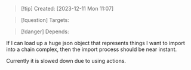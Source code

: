 
>[!tip] Created: [2023-12-11 Mon 11:07]

>[!question] Targets: 

>[!danger] Depends: 

If I can load up a huge json object that represents things I want to import into a chain complex, then the import process should be near instant.

Currently it is slowed down due to using actions.

